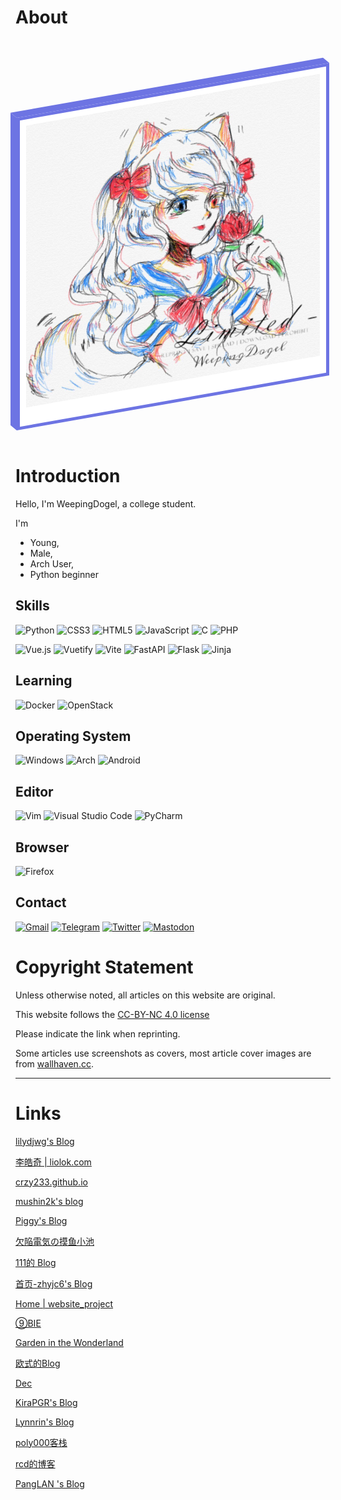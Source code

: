 # About


<html>
<head>
<style>
@media only screen and (max-width: 768px) {
    /* For mobile phones: */
    .card {
        width: 300px;
        height: 300px;
        background: white;
        position: relative;
        transform: skewY(-10deg);
        border: 5px solid #6d74e3;
        box-sizing: border-box;
        transition: all 0.3s;
        margin-top: 100px;
        margin-bottom: 100px;
        margin-left: auto;
        margin-right: auto;
    }
    .card::before {
        content: '';
        width: 10px;
        height: 300px;
        background: #6d74e3;
        position: absolute;
        top: -5px;
        left: -14.7px;
        transform-origin: right;
        transform: skewY(45deg);
        border: none;
        transition: all 0.5s;
    }
    .card::after {
        content: '';
        height: 10px;
        width: 300px;
        background: #6d74e3;
        position: absolute;
        top: -14.7px;
        left: -5px;
        transform-origin: bottom;
        transform: skewX(45deg);
        border: none;
        transition: all 0.5s;
    }
    .card:hover {
        transform: skewY(0deg);
    }
    .card:hover::before {
        width: 0px;
        height: 294px;
        left: 0;
        top: 0.1px;
    }
    .card:hover::after {
        width: 294px;
        height: 0px;
        left: 0.1px;
        top: 0;
    }
    .card__content {
        padding: 10px;
        color: #323232;
    }
    .card img{
        width: 100%;
        height: auto:
    }
}
@media only screen and (min-width: 768px) {
    .card {
        width: 500px;
        height: 500px;
        background: white;
        position: relative;
        transform: skewY(-10deg);
        border: 5px solid #6d74e3;
        box-sizing: border-box;
        transition: all 0.3s;
        margin-top: 100px;
        margin-bottom: 100px;
        margin-left: auto;
        margin-right: auto;
    }
    .card::before {
        content: '';
        width: 10px;
        height: 500px;
        background: #6d74e3;
        position: absolute;
        top: -5px;
        left: -14.7px;
        transform-origin: right;
        transform: skewY(45deg);
        border: none;
        transition: all 0.5s;
    }
    .card::after {
        content: '';
        height: 10px;
        width: 500px;
        background: #6d74e3;
        position: absolute;
        top: -14.7px;
        left: -5px;
        transform-origin: bottom;
        transform: skewX(45deg);
        border: none;
        transition: all 0.5s;
    }
    .card:hover {
        transform: skewY(0deg);
    }
    .card:hover::before {
        width: 0px;
        height: 494px;
        left: 0;
        top: 0.1px;
    }
    .card:hover::after {
        width: 494px;
        height: 0px;
        left: 0.1px;
        top: 0;
    }
    .card__content {
        padding: 10px;
        color: #323232;
    }
    .card img{
        width: 100%;
        height: auto:
    }
}
</style>
</head>
<body>
<div class="card">
  <div class="card__content">
  <img  src="/img/photo_2021-02-15_20-22-35.png"/>
  <div>
</div></div></div>
</body>
</html>

# Introduction


Hello, I'm WeepingDogel, a college student.

I'm
* Young,
* Male,
* Arch User, 
* Python beginner


## Skills
![Python](https://img.shields.io/badge/python-3670A0?style=for-the-badge&logo=python&logoColor=ffdd54)
![CSS3](https://img.shields.io/badge/css3-%231572B6.svg?style=for-the-badge&logo=css3&logoColor=white)
![HTML5](https://img.shields.io/badge/html5-%23E34F26.svg?style=for-the-badge&logo=html5&logoColor=white)
![JavaScript](https://img.shields.io/badge/javascript-%23323330.svg?style=for-the-badge&logo=javascript&logoColor=%23F7DF1E)
![C](https://img.shields.io/badge/c-%2300599C.svg?style=for-the-badge&logo=c&logoColor=white)
![PHP](https://img.shields.io/badge/php-%777bb3.svg?style=for-the-badge&logo=php&logoColor=white)


![Vue.js](https://img.shields.io/badge/vuejs-%2335495e.svg?style=for-the-badge&logo=vuedotjs&logoColor=%234FC08D)
![Vuetify](https://img.shields.io/badge/Vuetify-1867C0?style=for-the-badge&logo=vuetify&logoColor=AEDDFF)
![Vite](https://img.shields.io/badge/vite-%23646CFF.svg?style=for-the-badge&logo=vite&logoColor=white)
![FastAPI](https://img.shields.io/badge/FastAPI-005571?style=for-the-badge&logo=fastapi)
![Flask](https://img.shields.io/badge/flask-%23000.svg?style=for-the-badge&logo=flask&logoColor=white)
![Jinja](https://img.shields.io/badge/jinja-white.svg?style=for-the-badge&logo=jinja&logoColor=black)

## Learning

![Docker](https://img.shields.io/badge/docker-%230db7ed.svg?style=for-the-badge&logo=docker&logoColor=white)
![OpenStack](https://img.shields.io/badge/Openstack-%23f01742.svg?style=for-the-badge&logo=openstack&logoColor=white)

## Operating System
![Windows](https://img.shields.io/badge/Windows-0078D6?style=for-the-badge&logo=windows&logoColor=white)
![Arch](https://img.shields.io/badge/Arch%20Linux-1793D1?logo=arch-linux&logoColor=fff&style=for-the-badge)
![Android](https://img.shields.io/badge/Android-3DDC84?style=for-the-badge&logo=android&logoColor=white)

## Editor
![Vim](https://img.shields.io/badge/VIM-%2311AB00.svg?style=for-the-badge&logo=vim&logoColor=white)
![Visual Studio Code](https://img.shields.io/badge/VisualStudioCode-0078d7.svg?style=for-the-badge&logo=visual-studio-code&logoColor=white)
![PyCharm](https://img.shields.io/badge/pycharm-143?style=for-the-badge&logo=pycharm&logoColor=black&color=black&labelColor=green)

## Browser
![Firefox](https://img.shields.io/badge/Firefox-FF7139?style=for-the-badge&logo=Firefox-Browser&logoColor=white)


## Contact
[![Gmail](https://img.shields.io/badge/Gmail-D14836?style=for-the-badge&logo=gmail&logoColor=white)](mailto:weepingdogel@gmail.com)
[![Telegram](https://img.shields.io/badge/Telegram-2CA5E0?style=for-the-badge&logo=telegram&logoColor=white)](https://t.me/WeepingDogel)
[![Twitter](https://img.shields.io/badge/Twitter-%231DA1F2.svg?style=for-the-badge&logo=Twitter&logoColor=white)](https://twitter.com/weepingdogel_me)
<a rel="me" href="https://zone.liolok.com/@WeepingDogel"><img src="https://img.shields.io/badge/-MASTODON-%232B90D9?style=for-the-badge&amp;logo=mastodon&amp;logoColor=white" alt="Mastodon"></a>

# Copyright Statement

Unless otherwise noted, all articles on this website are original.

This website follows the [CC-BY-NC 4.0 license](https://creativecommons.org/licenses/by-nc/4.0/)

Please indicate the link when reprinting.

Some articles use screenshots as covers, most article cover images are from [wallhaven.cc](https://wallhaven.cc/).

----

# Links

[lilydjwg's Blog](https://blog.lilydjwg.me/)

[李皓奇 | liolok.com](https://liolok.com/zhs/)

[crzy233.github.io](https://crzy233.github.io/)

[mushin2k's blog](https://mushin2k.github.io/)

[Piggy's Blog](https://blog.piggy.moe/)

[欠陥電気の摸鱼小池](https://blog.atri.tk/)

[111的 Blog](https://lzwsb.github.io/)

[首页-zhyjc6's Blog](https://zhyjc6.github.io/)

[Home | website_project](https://zangjiucheng.wixsite.com/website-project)

[⑨BIE](https://9bie.org/)

[Garden in the Wonderland](https://blog.yuuta.moe/)

[欧式的Blog](https://blog.ous50.moe/)

[Dec](https://kekeimiku.github.io/)

[KiraPGR's Blog](https://kira-pgr.github.io/)

[Lynnrin's Blog](https://blog.lynnrin.moe/)

[poly000客栈](https://poly000.github.io/)

[rcd的博客](https://www.rcdfrd.com/)

[PangLAN 's Blog](https://pll.moe)

